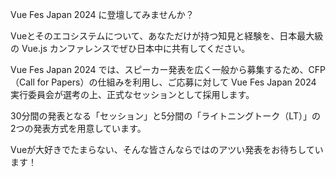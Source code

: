 Vue Fes Japan 2024 に登壇してみませんか？

Vueとそのエコシステムについて、あなただけが持つ知見と経験を、日本最大級の Vue.js カンファレンスでぜひ日本中に共有してください。

Vue Fes Japan 2024 では、スピーカー発表を広く一般から募集するため、CFP（Call for Papers）の仕組みを利用し、ご応募に対して Vue Fes Japan 2024 実行委員会が選考の上、正式なセッションとして採用します。

30分間の発表となる「セッション」と5分間の「ライトニングトーク（LT）」の2つの発表方式を用意しています。

Vueが大好きでたまらない、そんな皆さんならではのアツい発表をお待ちしています！
